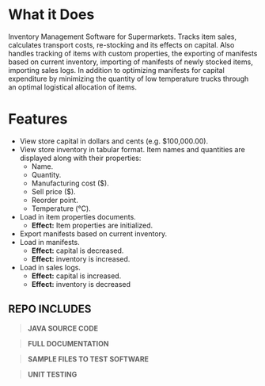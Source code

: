 # What it Does
Inventory Management Software for Supermarkets. Tracks item sales, calculates transport costs, re-stocking and its effects on capital.  Also handles tracking of items with custom properties, the exporting of manifests based on current inventory, importing of manifests of newly stocked items, importing sales logs. In addition to optimizing manifests for capital expenditure by minimizing the quantity of low temperature trucks through an optimal logistical allocation of items.

# Features

 - View store capital in dollars and cents (e.g. $100,000.00). 
 - View store inventory in tabular format. Item names and quantities are displayed along with their properties: 
	 - Name. 
	 - Quantity. 
	 - Manufacturing cost (\$). 
	 - Sell price (\$). 
	 - Reorder point. 
	 - Temperature (°C).
 - Load in item properties documents. 
	 - **Effect:** Item properties are initialized.
 - Export manifests based on current inventory.
 - Load in manifests. 
	 - **Effect:** capital is decreased. 
	 - **Effect:** inventory is increased.
 - Load in sales logs. 
	 - **Effect:** capital is increased. 
	 - **Effect:** inventory is decreased
 
 

## REPO INCLUDES
>**JAVA SOURCE CODE**

 >**FULL DOCUMENTATION**

>**SAMPLE FILES TO TEST SOFTWARE**

>**UNIT TESTING**
